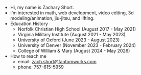 - Hi, my name is Zachary Short.
- I’m interested in math, web development, video editing, 3d modeling/animation, jiu-jitsu, and lifting.
- Education History
    - Norfolk Christian High School (August 2017 - May 2021)
    - Virginia Military Institute (August 2021 - May 2023)
    - University of Oxford (June 2023 - August 2023)
    - University of Denver (November 2023 - February 2024)
    - College of William & Mary (August 2024 - May 2026)
- How to reach me
    - email: zach.short@fantomworks.com
    - phone: 757-615-5959
